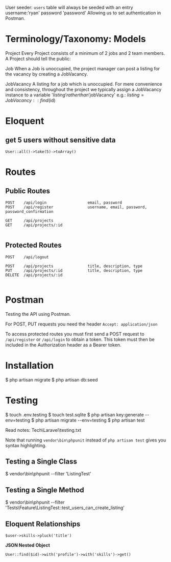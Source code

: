 


User seeder: `users` table will always be seeded with an entry username:'ryan' password 'password'
Allowing us to set authentication in Postman.


# Terminology/Taxonomy: Models

Project
	Every Project consists of a minimum of 2 jobs and 2 team members.
	A Project should tell the public:

Job
	When a Job is unoccupied, the project manager can post a listing for the vacancy by creating a JobVacancy.

JobVacancy
	A listing for a job which is unoccupied.
	For mere convenience and consistency, throughout the project we typically assign a JobVacancy instance to a variable '$listing' rather than '$jobVacancy' e.g.:
	$listing = JobVacancy::find($id)

# Eloquent

## get 5 users without sensitive data
`User::all()->take(5)->toArray()`

# Routes

## Public Routes
```
POST    /api/login                  email, password
POST    /api/register               username, email, password, password_confirmation

GET     /api/projects
GET     /api/projects/:id


```

## Protected Routes
```
POST    /api/logout

POST    /api/projects               title, description, type
PUT     /api/projects/:id           title, description, type
DELETE  /api/projects/:id


```



# Postman

Testing the API using Postman.

For POST, PUT requests you need the header `Accept: application/json`

To access protected routes you must first send a POST request to `/api/register` or `/api/login` to obtain a token. This token must then be included in the Authorization header as a Bearer token.


# Installation

$ php artisan migrate
$ php artisan db:seed



# Testing

$ touch .env.testing
$ touch test.sqlite
$ php artisan key:generate --env=testing
$ php artisan migrate --env=testing
$ php artisan test

Read notes: Tech\Laravel\testing.txt

Note that running `vendor\bin\phpunit` instead of
`php artisan test` gives you syntax highlighting.

## Testing a Single Class
$ vendor\bin\phpunit --filter 'ListingTest'

## Testing a Single Method
$ vendor\bin\phpunit --filter 'Tests\\Feature\\ListingTest::test_users_can_create_listing'










## Eloquent Relationships



`$user->skills->pluck('title')`

**JSON Nested Object**

`User::find($id)->with('profile')->with('skills')->get() `





